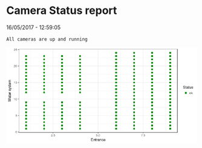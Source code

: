 Camera Status report
================
16/05/2017 - 12:59:05

    All cameras are up and running

![](camreport_files/figure-markdown_github/unnamed-chunk-2-1.png)
